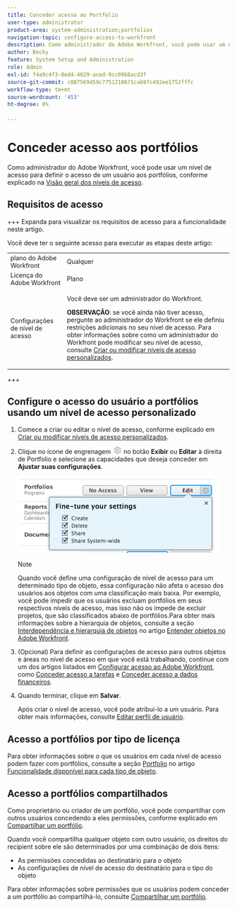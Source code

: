 ```yaml
---
title: Conceder acesso ao Portfolio
user-type: administrator
product-area: system-administration;portfolios
navigation-topic: configure-access-to-workfront
description: Como administrador do Adobe Workfront, você pode usar um nível de acesso para definir o acesso de um usuário aos portfólios no Workfront.
author: Becky
feature: System Setup and Administration
role: Admin
exl-id: f4a9c4f3-8ed4-4629-aced-9cc09b8acd3f
source-git-commit: c887569d59c7751210671cab97c492ee1752fffc
workflow-type: tm+mt
source-wordcount: '453'
ht-degree: 0%

---
```


# Conceder acesso aos portfólios

Como administrador do Adobe Workfront, você pode usar um nível de acesso para definir o acesso de um usuário aos portfólios, conforme explicado na [Visão geral dos níveis de acesso](../../../administration-and-setup/add-users/access-levels-and-object-permissions/access-levels-overview.md).

## Requisitos de acesso

+++ Expanda para visualizar os requisitos de acesso para a funcionalidade neste artigo.

Você deve ter o seguinte acesso para executar as etapas deste artigo:

<table style="table-layout:auto"> 
 <col> 
 <col> 
 <tbody> 
  <tr> 
   <td role="rowheader">plano do Adobe Workfront</td> 
   <td>Qualquer</td> 
  </tr> 
  <tr> 
   <td role="rowheader">Licença do Adobe Workfront</td> 
   <td>Plano</td> 
  </tr> 
  <tr> 
   <td role="rowheader">Configurações de nível de acesso</td> 
   <td> <p>Você deve ser um administrador do Workfront.</p> <p><b>OBSERVAÇÃO</b>: se você ainda não tiver acesso, pergunte ao administrador do Workfront se ele definiu restrições adicionais no seu nível de acesso. Para obter informações sobre como um administrador do Workfront pode modificar seu nível de acesso, consulte <a href="../../../administration-and-setup/add-users/configure-and-grant-access/create-modify-access-levels.md" class="MCXref xref" data-mc-variable-override="">Criar ou modificar níveis de acesso personalizados</a>.</p> </td> 
  </tr> 
 </tbody> 
</table>

+++

## Configure o acesso do usuário a portfólios usando um nível de acesso personalizado

1. Comece a criar ou editar o nível de acesso, conforme explicado em [Criar ou modificar níveis de acesso personalizados](../../../administration-and-setup/add-users/configure-and-grant-access/create-modify-access-levels.md).
1. Clique no ícone de engrenagem ![](assets/gear-icon-settings.png) no botão **Exibir** ou **Editar** à direita de Portfolio e selecione as capacidades que deseja conceder em **Ajustar suas configurações**.

   ![](assets/fine-tune-portfolios.png)

   >[!NOTE]
   >
   >Quando você define uma configuração de nível de acesso para um determinado tipo de objeto, essa configuração não afeta o acesso dos usuários aos objetos com uma classificação mais baixa. Por exemplo, você pode impedir que os usuários excluam portfólios em seus respectivos níveis de acesso, mas isso não os impede de excluir projetos, que são classificados abaixo de portfólios.Para obter mais informações sobre a hierarquia de objetos, consulte a seção [Interdependência e hierarquia de objetos](../../../workfront-basics/navigate-workfront/workfront-navigation/understand-objects.md#understanding-interdependency-and-hierarchy-of-objects) no artigo [Entender objetos no Adobe Workfront](../../../workfront-basics/navigate-workfront/workfront-navigation/understand-objects.md).

1. (Opcional) Para definir as configurações de acesso para outros objetos e áreas no nível de acesso em que você está trabalhando, continue com um dos artigos listados em [Configurar acesso ao Adobe Workfront](../../../administration-and-setup/add-users/configure-and-grant-access/configure-access.md), como [Conceder acesso a tarefas](../../../administration-and-setup/add-users/configure-and-grant-access/grant-access-tasks.md) e [Conceder acesso a dados financeiros](../../../administration-and-setup/add-users/configure-and-grant-access/grant-access-financial.md).
1. Quando terminar, clique em **Salvar**.

   Após criar o nível de acesso, você pode atribuí-lo a um usuário. Para obter mais informações, consulte [Editar perfil de usuário](../../../administration-and-setup/add-users/create-and-manage-users/edit-a-users-profile.md).

## Acesso a portfólios por tipo de licença

Para obter informações sobre o que os usuários em cada nível de acesso podem fazer com portfólios, consulte a seção [Portfolio](../../../administration-and-setup/add-users/access-levels-and-object-permissions/functionality-available-for-each-object-type.md#portfoli) no artigo [Funcionalidade disponível para cada tipo de objeto](../../../administration-and-setup/add-users/access-levels-and-object-permissions/functionality-available-for-each-object-type.md).

## Acesso a portfólios compartilhados

Como proprietário ou criador de um portfólio, você pode compartilhar com outros usuários concedendo a eles permissões, conforme explicado em [Compartilhar um portfólio](../../../workfront-basics/grant-and-request-access-to-objects/share-a-portfolio.md).

<!--
<div data-mc-conditions="QuicksilverOrClassic.Draft mode">
<p>If you make changes here, make them also in the "Grant access to" articles where this snippet had to be converted to text:</p>
<p>* reports, dashboards, and calendars</p>
<p>* financial data</p>
<p>* issue</p>
</div>
-->

Quando você compartilha qualquer objeto com outro usuário, os direitos do recipient sobre ele são determinados por uma combinação de dois itens:

* As permissões concedidas ao destinatário para o objeto
* As configurações de nível de acesso do destinatário para o tipo do objeto

Para obter informações sobre permissões que os usuários podem conceder a um portfólio ao compartilhá-lo, consulte [Compartilhar um portfólio](../../../workfront-basics/grant-and-request-access-to-objects/share-a-portfolio.md).
